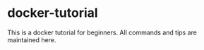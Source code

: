 # docker-tutorial
This is a docker tutorial for beginners. All commands and tips are maintained here. 
